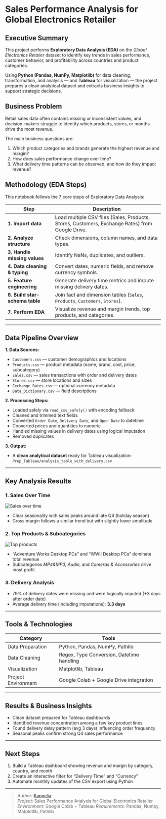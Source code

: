 # Sales Performance Analysis for Global Electronics Retailer

## Executive Summary
This project performs **Exploratory Data Analysis (EDA)** on the *Global Electronics Retailer* dataset to identify key trends in sales performance, customer behavior, and profitability across countries and product categories.  

Using **Python (Pandas, NumPy, Matplotlib)** for data cleaning, transformation, and analysis — and **Tableau** for visualization — the project prepares a clean analytical dataset and extracts business insights to support strategic decisions.



## Business Problem
Retail sales data often contains missing or inconsistent values, and decision-makers struggle to identify which products, stores, or months drive the most revenue.  

The main business questions are:
1. Which product categories and brands generate the highest revenue and margin?
2. How does sales performance change over time?
3. What delivery time patterns can be observed, and how do they impact revenue?



## Methodology (EDA Steps)
This notebook follows the 7 core steps of Exploratory Data Analysis:

| Step | Description |
|------|--------------|
| **1. Import data** | Load multiple CSV files (Sales, Products, Stores, Customers, Exchange Rates) from Google Drive. |
| **2. Analyze structure** | Check dimensions, column names, and data types. |
| **3. Handle missing values** | Identify NaNs, duplicates, and outliers. |
| **4. Data cleaning & typing** | Convert dates, numeric fields, and remove currency symbols. |
| **5. Feature engineering** | Generate delivery time metrics and impute missing delivery dates. |
| **6. Build star-schema table** | Join fact and dimension tables (`Sales`, `Products`, `Customers`, `Stores`). |
| **7. Perform EDA** | Visualize revenue and margin trends, top products, and categories. |

---

## Data Pipeline Overview
**1. Data Sources:**
- `Customers.csv` — customer demographics and locations  
- `Products.csv` — product metadata (name, brand, cost, price, subcategory)  
- `Sales.csv` — sales transactions with order and delivery dates  
- `Stores.csv` — store locations and sizes  
- `Exchange_Rates.csv` — optional currency metadata  
- `Data_Dictionary.csv` — field descriptions  

**2. Processing Steps:**
- Loaded safely via `read_csv_safely()` with encoding fallback  
- Cleaned and trimmed text fields  
- Converted `Order Date`, `Delivery Date`, and `Open Date` to datetime  
- Converted prices and quantities to numeric  
- Handled missing values in delivery dates using logical imputation  
- Removed duplicates  

**3. Output:**
- A **clean analytical dataset** ready for Tableau visualization:  
  `Prep_Tableau/analysis_table_with_delivery.csv`

---

## Key Analysis Results
### 1. Sales Over Time
![Sales over time](images/sales_over_time.png)

- Clear seasonality with sales peaks around late Q4 (holiday season)
- Gross margin follows a similar trend but with slightly lower amplitude

### 2. Top Products & Subcategories
![Top products](images/top_products.png)

- “Adventure Works Desktop PCs” and “WWII Desktop PCs” dominate total revenue  
- Subcategories *MP4&MP3*, *Audio*, and *Cameras & Accessories* drive most profit

### 3. Delivery Analysis
- 79% of delivery dates were missing and were logically imputed (+3 days after order date)
- Average delivery time (including imputations): **3.3 days**

---

## Tools & Technologies
| Category | Tools |
|-----------|-------|
| Data Preparation | Python, Pandas, NumPy, Pathlib |
| Data Cleaning | Regex, Type Conversion, Datetime handling |
| Visualization | Matplotlib, Tableau |
| Project Environment | Google Colab + Google Drive integration |

---

## Results & Business Insights
- Clean dataset prepared for Tableau dashboards  
- Identified revenue concentration among a few key product lines  
- Found delivery delay pattern (avg 3 days) influencing order frequency  
- Seasonal peaks confirm strong Q4 sales performance  

---

## Next Steps
1. Build a Tableau dashboard showing revenue and margin by category, country, and month  
2. Create an interactive filter for “Delivery Time” and “Currency”  
3. Automate monthly updates of the CSV export using Python  

---

> *Author:* [Kappelia](https://github.com/Kappelia)  
> *Project:* Sales Performance Analysis for Global Electronics Retailer  
> *Environment:* Google Colab + Tableau
> *Requirements:* Pandas, Numpy, Matplotlib, Pathlib


